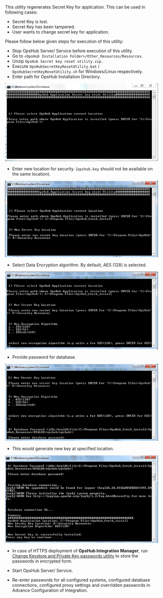 This utility regenerates Secret Key for application. This can be used in following cases:
* Secret Key is lost.
* Secret Key has been tampered.
* User wants to change secret key for application.

Please follow below given steps for execution of this utility:

* Stop OpsHub Server/ Service before execution of this utility.
* Go to `<OpsHub Installation Folder>/Other_Resources/Resources`.
* Unzip `OpsHub Secret key reset utility.zip`.
* Execute `OpsHubSecretKeyResetUtility.bat` / `OpsHubSecretKeyResetUtility.sh` for Windows/Linux respectively.
* Enter path for OpsHub Installation Directory.

<p align="center">
  <img src="../../assets/Regenerate_Image_1.png">
</p>


* Enter new location for security. (`opshub.key` should not be available on the same location).

<p align="center">
  <img src="../../assets/Regenerate_Image_2.png">
</p>

* Select Data Encryption algorithm. By default, AES (128) is selected.

<p align="center">
  <img src="../../assets/Regenerate_Image_3.png">
</p>


* Provide password for database. 

<p align="center">
  <img src="../../assets/Regenerate_Image_4.png">
</p>

* This would generate new key at specified location.

<p align="center">
  <img src="../../assets/Regenerate_Image_5.png">
</p>


* In case of HTTPS deployment of **OpsHub Integration Manager**, run [Change Keystore and Private Key passwords utility](../change-keystore-and-private-key-passwords.md) to store the passwords in encrypted form.

* Start OpsHub Server/ Service.  
* Re-enter passwords for all configured systems, configured database connections, configured proxy settings and overridden passwords in Advance Configuration of Integration.

